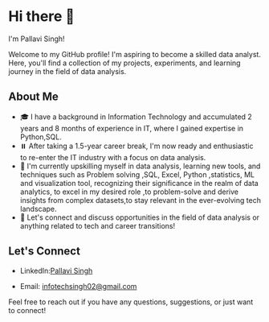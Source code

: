 # Hi there 👋
I'm Pallavi Singh! 

Welcome to my GitHub profile! I'm aspiring to become a skilled data analyst. Here, you'll find a collection of my projects, experiments, and learning journey in the field of data analysis.

## About Me

- 🎓 I have a background in Information Technology and accumulated 2 years and 8 months of experience in IT, where I gained expertise in Python,SQL.
- ⏸️ After taking a 1.5-year career break, I'm now ready and enthusiastic to re-enter the IT industry with a focus on data analysis.
- 🌱 I'm currently upskilling myself in data analysis, learning new tools, and techniques such as Problem solving ,SQL, Excel, Python ,statistics, ML and visualization tool, recognizing their significance in the realm of data analytics, to excel in my desired role ,to problem-solve and derive insights from complex datasets,to stay relevant in the ever-evolving tech landscape.
- 💬 Let's connect and discuss opportunities in the field of data analysis or anything related to tech and career transitions!

## Let's Connect

-  LinkedIn:[Pallavi Singh](https://www.linkedin.com/in/pallavi-singh-b948082a0)

- Email: infotechsingh02@gmail.com

Feel free to reach out if you have any questions, suggestions, or just want to connect!

